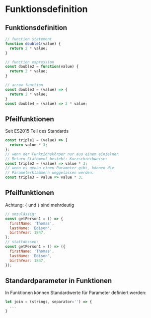 # Funktionsdefinition

## Funktionsdefinition

<!-- prettier-ignore -->
```js
// function statement
function double1(value) {
  return 2 * value;
}

// function expression
const double2 = function(value) {
  return 2 * value;
}

// arrow function
const double3 = (value) => {
  return 2 * value;
}
const double4 = (value) => 2 * value;
```

## Pfeilfunktionen

Seit ES2015 Teil des Standards

<!-- prettier-ignore -->
```js
const triple1 = (value) => {
  return value * 3;
};
// wenn der Funktionskörper nur aus einem einzelnen
// Return-Statement besteht: Kurzschreibweise:
const triple2 = (value) => value * 3;
// wenn es genau einen Parameter gibt, können die
// Parameterklammern weggelassen werden:
const triple3 = value => value * 3;
```

## Pfeilfunktionen

Achtung: `{` und `}` sind mehrdeutig

```js
// unzulässig:
const getPerson1 = () => {
  firstName: 'Thomas',
  lastName: 'Edison',
  birthYear: 1847,
};
// stattdessen:
const getPerson1 = () => ({
  firstName: 'Thomas',
  lastName: 'Edison',
  birthYear: 1847,
});
```

## Standardparameter in Funktionen

In Funktionen können Standardwerte für Parameter definiert werden:

```js
let join = (strings, separator='') => {
  ...
}
```
